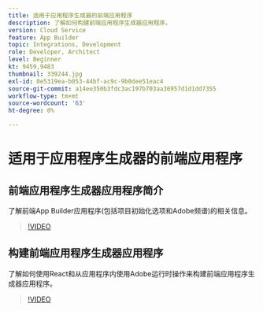 ```yaml
---
title: 适用于应用程序生成器的前端应用程序
description: 了解如何构建前端应用程序生成器应用程序。
version: Cloud Service
feature: App Builder
topic: Integrations, Development
role: Developer, Architect
level: Beginner
kt: 9459,9483
thumbnail: 339244.jpg
exl-id: 0e5319ea-b053-44bf-ac9c-9b0dee51eac4
source-git-commit: a14ee350b3fdc3ac197b703aa36957d1d1dd7355
workflow-type: tm+mt
source-wordcount: '63'
ht-degree: 0%

---
```


# 适用于应用程序生成器的前端应用程序

## 前端应用程序生成器应用程序简介

了解前端App Builder应用程序(包括项目初始化选项和Adobe频谱)的相关信息。

>[!VIDEO](https://video.tv.adobe.com/v/339247/?quality=12&learn=on)

## 构建前端应用程序生成器应用程序

了解如何使用React和从应用程序内使用Adobe运行时操作来构建前端应用程序生成器应用程序。

>[!VIDEO](https://video.tv.adobe.com/v/339248/?quality=12&learn=on)
